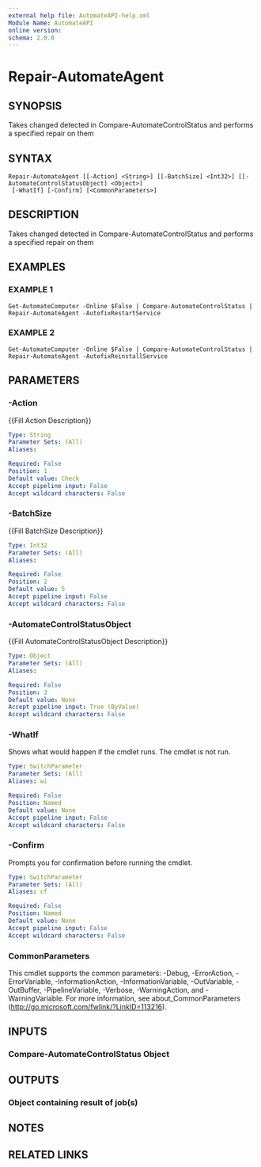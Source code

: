 ```yaml
---
external help file: AutomateAPI-help.xml
Module Name: AutomateAPI
online version:
schema: 2.0.0
---
```


# Repair-AutomateAgent

## SYNOPSIS
Takes changed detected in Compare-AutomateControlStatus and performs a specified repair on them

## SYNTAX

```
Repair-AutomateAgent [[-Action] <String>] [[-BatchSize] <Int32>] [[-AutomateControlStatusObject] <Object>]
 [-WhatIf] [-Confirm] [<CommonParameters>]
```

## DESCRIPTION
Takes changed detected in Compare-AutomateControlStatus and performs a specified repair on them

## EXAMPLES

### EXAMPLE 1
```
Get-AutomateComputer -Online $False | Compare-AutomateControlStatus | Repair-AutomateAgent -AutofixRestartService
```

### EXAMPLE 2
```
Get-AutomateComputer -Online $False | Compare-AutomateControlStatus | Repair-AutomateAgent -AutofixReinstallService
```

## PARAMETERS

### -Action
{{Fill Action Description}}

```yaml
Type: String
Parameter Sets: (All)
Aliases:

Required: False
Position: 1
Default value: Check
Accept pipeline input: False
Accept wildcard characters: False
```

### -BatchSize
{{Fill BatchSize Description}}

```yaml
Type: Int32
Parameter Sets: (All)
Aliases:

Required: False
Position: 2
Default value: 5
Accept pipeline input: False
Accept wildcard characters: False
```

### -AutomateControlStatusObject
{{Fill AutomateControlStatusObject Description}}

```yaml
Type: Object
Parameter Sets: (All)
Aliases:

Required: False
Position: 3
Default value: None
Accept pipeline input: True (ByValue)
Accept wildcard characters: False
```

### -WhatIf
Shows what would happen if the cmdlet runs.
The cmdlet is not run.

```yaml
Type: SwitchParameter
Parameter Sets: (All)
Aliases: wi

Required: False
Position: Named
Default value: None
Accept pipeline input: False
Accept wildcard characters: False
```

### -Confirm
Prompts you for confirmation before running the cmdlet.

```yaml
Type: SwitchParameter
Parameter Sets: (All)
Aliases: cf

Required: False
Position: Named
Default value: None
Accept pipeline input: False
Accept wildcard characters: False
```

### CommonParameters
This cmdlet supports the common parameters: -Debug, -ErrorAction, -ErrorVariable, -InformationAction, -InformationVariable, -OutVariable, -OutBuffer, -PipelineVariable, -Verbose, -WarningAction, and -WarningVariable.
For more information, see about_CommonParameters (http://go.microsoft.com/fwlink/?LinkID=113216).

## INPUTS

### Compare-AutomateControlStatus Object
## OUTPUTS

### Object containing result of job(s)
## NOTES

## RELATED LINKS
